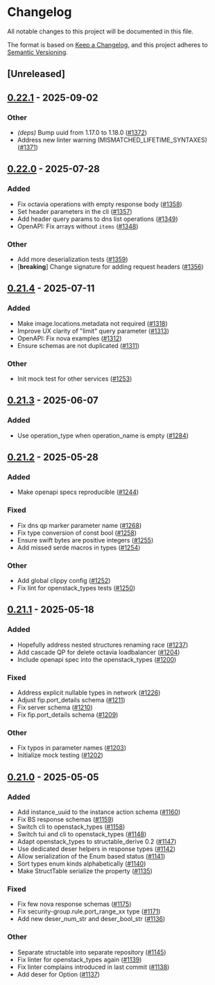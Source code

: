 # Changelog

All notable changes to this project will be documented in this file.

The format is based on [Keep a Changelog](https://keepachangelog.com/en/1.0.0/),
and this project adheres to [Semantic Versioning](https://semver.org/spec/v2.0.0.html).

## [Unreleased]

## [0.22.1](https://github.com/gtema/openstack/compare/openstack_types-v0.22.0...openstack_types-v0.22.1) - 2025-09-02

### Other

- *(deps)* Bump uuid from 1.17.0 to 1.18.0 ([#1372](https://github.com/gtema/openstack/pull/1372))
- Address new linter warning (MISMATCHED_LIFETIME_SYNTAXES) ([#1371](https://github.com/gtema/openstack/pull/1371))

## [0.22.0](https://github.com/gtema/openstack/compare/openstack_types-v0.21.4...openstack_types-v0.22.0) - 2025-07-28

### Added

- Fix octavia operations with empty response body ([#1358](https://github.com/gtema/openstack/pull/1358))
- Set header parameters in the cli ([#1357](https://github.com/gtema/openstack/pull/1357))
- Add header query params to dns list operations ([#1349](https://github.com/gtema/openstack/pull/1349))
- OpenAPI: Fix arrays without `items` ([#1348](https://github.com/gtema/openstack/pull/1348))

### Other

- Add more deserialization tests ([#1359](https://github.com/gtema/openstack/pull/1359))
- [**breaking**] Change signature for adding request headers ([#1356](https://github.com/gtema/openstack/pull/1356))

## [0.21.4](https://github.com/gtema/openstack/compare/openstack_types-v0.21.3...openstack_types-v0.21.4) - 2025-07-11

### Added

- Make image.locations.metadata not required ([#1318](https://github.com/gtema/openstack/pull/1318))
- Improve UX clarity of "limit" query parameter ([#1313](https://github.com/gtema/openstack/pull/1313))
- OpenAPI: Fix nova examples ([#1312](https://github.com/gtema/openstack/pull/1312))
- Ensure schemas are not duplicated ([#1311](https://github.com/gtema/openstack/pull/1311))

### Other

- Init mock test for other services ([#1253](https://github.com/gtema/openstack/pull/1253))

## [0.21.3](https://github.com/gtema/openstack/compare/openstack_types-v0.21.2...openstack_types-v0.21.3) - 2025-06-07

### Added

- Use operation_type when operation_name is empty ([#1284](https://github.com/gtema/openstack/pull/1284))

## [0.21.2](https://github.com/gtema/openstack/compare/openstack_types-v0.21.1...openstack_types-v0.21.2) - 2025-05-28

### Added

- Make openapi specs reproducible ([#1244](https://github.com/gtema/openstack/pull/1244))

### Fixed

- Fix dns qp marker parameter name ([#1268](https://github.com/gtema/openstack/pull/1268))
- Fix type conversion of const bool ([#1258](https://github.com/gtema/openstack/pull/1258))
- Ensure swift bytes are positive integers ([#1255](https://github.com/gtema/openstack/pull/1255))
- Add missed serde macros in types ([#1254](https://github.com/gtema/openstack/pull/1254))

### Other

- Add global clippy config ([#1252](https://github.com/gtema/openstack/pull/1252))
- Fix lint for openstack_types tests ([#1250](https://github.com/gtema/openstack/pull/1250))

## [0.21.1](https://github.com/gtema/openstack/compare/openstack_types-v0.21.0...openstack_types-v0.21.1) - 2025-05-18

### Added

- Hopefully address nested structures renaming race ([#1237](https://github.com/gtema/openstack/pull/1237))
- Add cascade QP for delete octavia loadbalancer ([#1204](https://github.com/gtema/openstack/pull/1204))
- Include openapi spec into the openstack_types ([#1200](https://github.com/gtema/openstack/pull/1200))

### Fixed

- Address explicit nullable types in network ([#1226](https://github.com/gtema/openstack/pull/1226))
- Adjust fip.port_details schema ([#1211](https://github.com/gtema/openstack/pull/1211))
- Fix server schema ([#1210](https://github.com/gtema/openstack/pull/1210))
- Fix fip.port_details schema ([#1209](https://github.com/gtema/openstack/pull/1209))

### Other

- Fix typos in parameter names ([#1203](https://github.com/gtema/openstack/pull/1203))
- Initialize mock testing ([#1202](https://github.com/gtema/openstack/pull/1202))

## [0.21.0](https://github.com/gtema/openstack/compare/openstack_types-v0.20.1...openstack_types-v0.21.0) - 2025-05-05

### Added

- Add instance_uuid to the instance action schema ([#1160](https://github.com/gtema/openstack/pull/1160))
- Fix BS response schemas ([#1159](https://github.com/gtema/openstack/pull/1159))
- Switch cli to openstack_types ([#1158](https://github.com/gtema/openstack/pull/1158))
- Switch tui and cli to openstack_types ([#1148](https://github.com/gtema/openstack/pull/1148))
- Adapt openstack_types to structable_derive 0.2 ([#1147](https://github.com/gtema/openstack/pull/1147))
- Use dedicated deser helpers in response types ([#1142](https://github.com/gtema/openstack/pull/1142))
- Allow serialization of the Enum based status ([#1141](https://github.com/gtema/openstack/pull/1141))
- Sort types enum kinds alphabetically ([#1140](https://github.com/gtema/openstack/pull/1140))
- Make StructTable serialize the property ([#1135](https://github.com/gtema/openstack/pull/1135))

### Fixed

- Fix few nova response schemas ([#1175](https://github.com/gtema/openstack/pull/1175))
- Fix security-group.rule.port_range_xx type ([#1171](https://github.com/gtema/openstack/pull/1171))
- Add new deser_num_str and deser_bool_str ([#1136](https://github.com/gtema/openstack/pull/1136))

### Other

- Separate structable into separate repository ([#1145](https://github.com/gtema/openstack/pull/1145))
- Fix linter for openstack_types again ([#1139](https://github.com/gtema/openstack/pull/1139))
- Fix linter complains introduced in last commit ([#1138](https://github.com/gtema/openstack/pull/1138))
- Add deser for Option<xxx> ([#1137](https://github.com/gtema/openstack/pull/1137))
